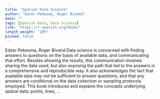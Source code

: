 ```yaml
---
title: "Spatial Data Science"
author: "Edzer Pebesma, Roger Bivand"
date: ""
tags: [Spatial Data, Data Science]
link: "https://r-spatial.org/book/"
length_weight: "28%"
pinned: false
---
```


Edzer Pebesma, Roger Bivand Data science is concerned with finding answers to questions on the basis of available data, and communicating that effort. Besides showing the results, this communication involves sharing the data used, but also exposing the path that led to the answers in a comprehensive and reproducible way. It also acknowledges the fact that available data may not be sufficient to answer questions, and that any answers are conditional on the data collection or sampling protocols employed. This book introduces and explains the concepts underlying spatial data: points, lines, ...
